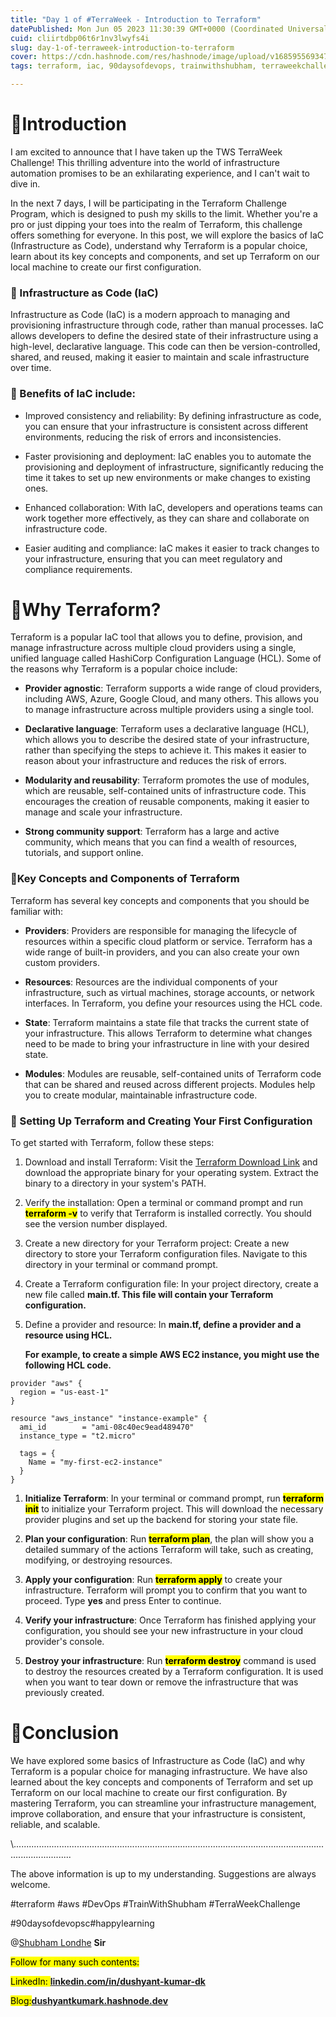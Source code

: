 ```yaml
---
title: "Day 1 of #TerraWeek - Introduction to Terraform"
datePublished: Mon Jun 05 2023 11:30:39 GMT+0000 (Coordinated Universal Time)
cuid: cliirtdbp06t6r1nv3lwyfs4i
slug: day-1-of-terraweek-introduction-to-terraform
cover: https://cdn.hashnode.com/res/hashnode/image/upload/v1685955693471/a223d14e-8ecd-46ee-b51e-3d38efa41168.png
tags: terraform, iac, 90daysofdevops, trainwithshubham, terraweekchallenge

---
```


# 🌟**Introduction**

I am excited to announce that I have taken up the TWS TerraWeek Challenge! This thrilling adventure into the world of infrastructure automation promises to be an exhilarating experience, and I can't wait to dive in.

In the next 7 days, I will be participating in the Terraform Challenge Program, which is designed to push my skills to the limit. Whether you're a pro or just dipping your toes into the realm of Terraform, this challenge offers something for everyone. In this post, we will explore the basics of IaC (Infrastructure as Code), understand why Terraform is a popular choice, learn about its key concepts and components, and set up Terraform on our local machine to create our first configuration.

### **🔹 Infrastructure as Code (IaC)**

Infrastructure as Code (IaC) is a modern approach to managing and provisioning infrastructure through code, rather than manual processes. IaC allows developers to define the desired state of their infrastructure using a high-level, declarative language. This code can then be version-controlled, shared, and reused, making it easier to maintain and scale infrastructure over time.

### **🔹 Benefits of IaC include:**

* Improved consistency and reliability: By defining infrastructure as code, you can ensure that your infrastructure is consistent across different environments, reducing the risk of errors and inconsistencies.
    
* Faster provisioning and deployment: IaC enables you to automate the provisioning and deployment of infrastructure, significantly reducing the time it takes to set up new environments or make changes to existing ones.
    
* Enhanced collaboration: With IaC, developers and operations teams can work together more effectively, as they can share and collaborate on infrastructure code.
    
* Easier auditing and compliance: IaC makes it easier to track changes to your infrastructure, ensuring that you can meet regulatory and compliance requirements.
    

# 🌟**Why Terraform?**

Terraform is a popular IaC tool that allows you to define, provision, and manage infrastructure across multiple cloud providers using a single, unified language called HashiCorp Configuration Language (HCL). Some of the reasons why Terraform is a popular choice include:

* **Provider agnostic**: Terraform supports a wide range of cloud providers, including AWS, Azure, Google Cloud, and many others. This allows you to manage infrastructure across multiple providers using a single tool.
    
* **Declarative language**: Terraform uses a declarative language (HCL), which allows you to describe the desired state of your infrastructure, rather than specifying the steps to achieve it. This makes it easier to reason about your infrastructure and reduces the risk of errors.
    
* **Modularity and reusability**: Terraform promotes the use of modules, which are reusable, self-contained units of infrastructure code. This encourages the creation of reusable components, making it easier to manage and scale your infrastructure.
    
* **Strong community support**: Terraform has a large and active community, which means that you can find a wealth of resources, tutorials, and support online.
    

### **🔹Key Concepts and Components of Terraform**

Terraform has several key concepts and components that you should be familiar with:

* **Providers**: Providers are responsible for managing the lifecycle of resources within a specific cloud platform or service. Terraform has a wide range of built-in providers, and you can also create your own custom providers.
    
* **Resources**: Resources are the individual components of your infrastructure, such as virtual machines, storage accounts, or network interfaces. In Terraform, you define your resources using the HCL code.
    
* **State**: Terraform maintains a state file that tracks the current state of your infrastructure. This allows Terraform to determine what changes need to be made to bring your infrastructure in line with your desired state.
    
* **Modules**: Modules are reusable, self-contained units of Terraform code that can be shared and reused across different projects. Modules help you to create modular, maintainable infrastructure code.
    

### **🔹 Setting Up Terraform and Creating Your First Configuration**

To get started with Terraform, follow these steps:

1. Download and install Terraform: Visit the [Terraform Download Link](https://developer.hashicorp.com/terraform/downloads) and download the appropriate binary for your operating system. Extract the binary to a directory in your system's PATH.
    
2. Verify the installation: Open a terminal or command prompt and run **<mark>terraform -v</mark>** to verify that Terraform is installed correctly. You should see the version number displayed.
    
3. Create a new directory for your Terraform project: Create a new directory to store your Terraform configuration files. Navigate to this directory in your terminal or command prompt.
    
4. Create a Terraform configuration file: In your project directory, create a new file called **main.tf. This file will contain your Terraform configuration.**
    
5. Define a provider and resource: In **main.tf, define a provider and a resource using HCL.**
    
    **For example, to create a simple AWS EC2 instance, you might use the following HCL code.**
    

```plaintext
provider "aws" {
  region = "us-east-1"
}

resource "aws_instance" "instance-example" {
  ami_id        = "ami-08c40ec9ead489470"
  instance_type = "t2.micro"

  tags = {
    Name = "my-first-ec2-instance"
  }
}
```

1. **Initialize Terraform**: In your terminal or command prompt, run **<mark>terraform init</mark>** to initialize your Terraform project. This will download the necessary provider plugins and set up the backend for storing your state file.
    
2. **Plan your configuration**: Run **<mark>terraform plan</mark>**, the plan will show you a detailed summary of the actions Terraform will take, such as creating, modifying, or destroying resources.
    
3. **Apply your configuration**: Run **<mark>terraform apply</mark>** to create your infrastructure. Terraform will prompt you to confirm that you want to proceed. Type **yes** and press Enter to continue.
    
4. **Verify your infrastructure**: Once Terraform has finished applying your configuration, you should see your new infrastructure in your cloud provider's console.
    
5. **Destroy your infrastructure**: Run **<mark>terraform destroy</mark>** command is used to destroy the resources created by a Terraform configuration. It is used when you want to tear down or remove the infrastructure that was previously created.
    

# 🌟**Conclusion**

We have explored some basics of Infrastructure as Code (IaC) and why Terraform is a popular choice for managing infrastructure. We have also learned about the key concepts and components of Terraform and set up Terraform on our local machine to create our first configuration. By mastering Terraform, you can streamline your infrastructure management, improve collaboration, and ensure that your infrastructure is consistent, reliable, and scalable.

\\...................................................................................................................................................

The above information is up to my understanding. Suggestions are always welcome.

#terraform #aws #DevOps #TrainWithShubham #TerraWeekChallenge

#90daysofdevopsc#happylearning

@[Shubham Londhe](@TrainWithShubham) **Sir**

<mark>Follow for many such contents:</mark>

<mark>LinkedIn: </mark> [**linkedin.com/in/dushyant-kumar-dk**](http://linkedin.com/in/dushyant-kumar-dk)

<mark>Blog:</mark>[**dushyantkumark.hashnode.dev**](http://dushyantkumark.hashnode.dev)